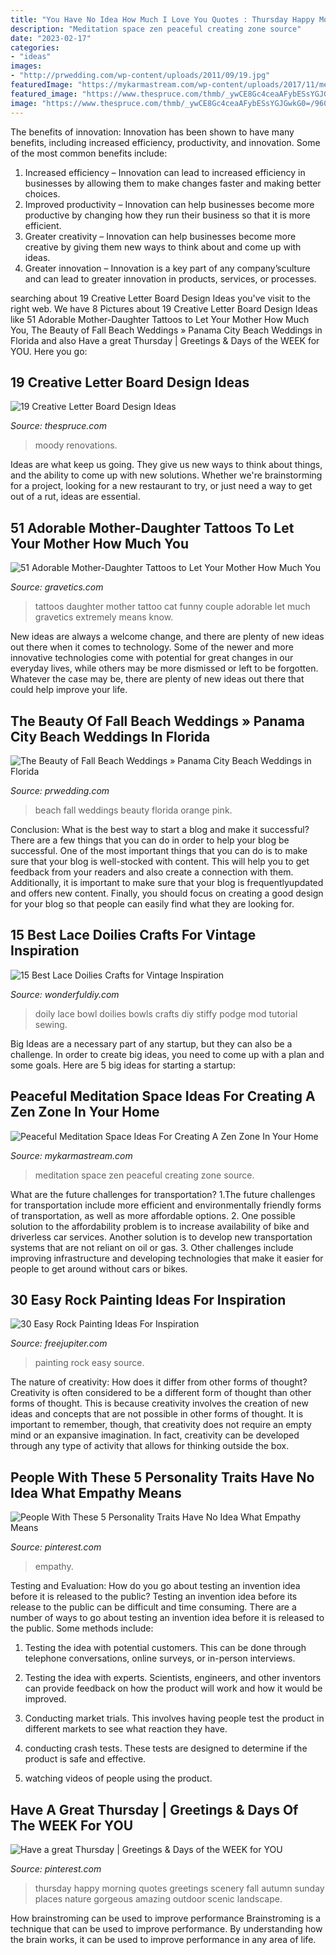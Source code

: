 ```yaml
---
title: "You Have No Idea How Much I Love You Quotes : Thursday Happy Morning Quotes Greetings Scenery Fall Autumn Sunday Places Nature Gorgeous Amazing Outdoor Scenic Landscape"
description: "Meditation space zen peaceful creating zone source"
date: "2023-02-17"
categories:
- "ideas"
images:
- "http://prwedding.com/wp-content/uploads/2011/09/19.jpg"
featuredImage: "https://mykarmastream.com/wp-content/uploads/2017/11/meditation-space-.jpg"
featured_image: "https://www.thespruce.com/thmb/_ywCE8Gc4ceaAFybESsYGJGwkG0=/960x0/filters:no_upscale():max_bytes(150000):strip_icc()/letter-board-tips-tricks-1-of-1-5b048d033de4230039a07ea0.jpg"
image: "https://www.thespruce.com/thmb/_ywCE8Gc4ceaAFybESsYGJGwkG0=/960x0/filters:no_upscale():max_bytes(150000):strip_icc()/letter-board-tips-tricks-1-of-1-5b048d033de4230039a07ea0.jpg"
---
```



The benefits of innovation:
Innovation has been shown to have many benefits, including increased efficiency, productivity, and innovation. Some of the most common benefits include: 
1. Increased efficiency – Innovation can lead to increased efficiency in businesses by allowing them to make changes faster and making better choices. 
2. Improved productivity – Innovation can help businesses become more productive by changing how they run their business so that it is more efficient. 
3. Greater creativity – Innovation can help businesses become more creative by giving them new ways to think about and come up with ideas. 
4. Greater innovation – Innovation is a key part of any company’sculture and can lead to greater innovation in products, services, or processes.

	

		
searching about 19 Creative Letter Board Design Ideas you've visit to the right web. We have 8 Pictures about 19 Creative Letter Board Design Ideas like 51 Adorable Mother-Daughter Tattoos to Let Your Mother How Much You, The Beauty of Fall Beach Weddings » Panama City Beach Weddings in Florida and also Have a great Thursday | Greetings &amp; Days of the WEEK for YOU. Here you go:
		
    
## 19 Creative Letter Board Design Ideas

<img loading=lazy src="https://www.thespruce.com/thmb/_ywCE8Gc4ceaAFybESsYGJGwkG0=/960x0/filters:no_upscale():max_bytes(150000):strip_icc()/letter-board-tips-tricks-1-of-1-5b048d033de4230039a07ea0.jpg" onerror="this.onerror=null;this.src='https://tse3.mm.bing.net/th?id=OIP.araBhjn9uO_Hf_ZgkuRErwHaLH&amp;pid=15.1';" alt="19 Creative Letter Board Design Ideas">

_Source: thespruce.com_

>moody renovations. 

	

Ideas are what keep us going. They give us new ways to think about things, and the ability to come up with new solutions. Whether we're brainstorming for a project, looking for a new restaurant to try, or just need a way to get out of a rut, ideas are essential.

    
## 51 Adorable Mother-Daughter Tattoos To Let Your Mother How Much You

<img loading=lazy src="https://www.gravetics.com/wp-content/uploads/2017/07/Funny-Cat-Couple-Tattoo-Idea.jpg" onerror="this.onerror=null;this.src='https://tse4.mm.bing.net/th?id=OIP.Nh4WQTKaVzt-jPQFaihNAwHaHa&amp;pid=15.1';" alt="51 Adorable Mother-Daughter Tattoos to Let Your Mother How Much You">

_Source: gravetics.com_

>tattoos daughter mother tattoo cat funny couple adorable let much gravetics extremely means know. 

	

New ideas are always a welcome change, and there are plenty of new ideas out there when it comes to technology. Some of the newer and more innovative technologies come with potential for great changes in our everyday lives, while others may be more dismissed or left to be forgotten. Whatever the case may be, there are plenty of new ideas out there that could help improve your life.

    
## The Beauty Of Fall Beach Weddings » Panama City Beach Weddings In Florida

<img loading=lazy src="http://prwedding.com/wp-content/uploads/2011/09/19.jpg" onerror="this.onerror=null;this.src='https://tse2.mm.bing.net/th?id=OIP.TNvuurmQl-zv2gZzNBpD-QHaKK&amp;pid=15.1';" alt="The Beauty of Fall Beach Weddings » Panama City Beach Weddings in Florida">

_Source: prwedding.com_

>beach fall weddings beauty florida orange pink. 

	

Conclusion: What is the best way to start a blog and make it successful?
There are a few things that you can do in order to help your blog be successful. One of the most important things that you can do is to make sure that your blog is well-stocked with content. This will help you to get feedback from your readers and also create a connection with them. Additionally, it is important to make sure that your blog is frequentlyupdated and offers new content. Finally, you should focus on creating a good design for your blog so that people can easily find what they are looking for.

    
## 15 Best Lace Doilies Crafts For Vintage Inspiration

<img loading=lazy src="https://cdn.wonderfuldiy.com/wp-content/uploads/2019/05/DIY-lace-doily-bowl.jpg" onerror="this.onerror=null;this.src='https://tse1.mm.bing.net/th?id=OIP.1QzoljKK7CvkAw6JxYClsgHaKX&amp;pid=15.1';" alt="15 Best Lace Doilies Crafts for Vintage Inspiration">

_Source: wonderfuldiy.com_

>doily lace bowl doilies bowls crafts diy stiffy podge mod tutorial sewing. 

	

Big Ideas are a necessary part of any startup, but they can also be a challenge. In order to create big ideas, you need to come up with a plan and some goals. Here are 5 big ideas for starting a startup: 

    
## Peaceful Meditation Space Ideas For Creating A Zen Zone In Your Home

<img loading=lazy src="https://mykarmastream.com/wp-content/uploads/2017/11/meditation-space-.jpg" onerror="this.onerror=null;this.src='https://tse3.mm.bing.net/th?id=OIP.2cCsr_Wb9MBbLN12NL3xywHaLH&amp;pid=15.1';" alt="Peaceful Meditation Space Ideas For Creating A Zen Zone In Your Home">

_Source: mykarmastream.com_

>meditation space zen peaceful creating zone source. 

	

What are the future challenges for transportation?
1.The future challenges for transportation include more efficient and environmentally friendly forms of transportation, as well as more affordable options. 
2. One possible solution to the affordability problem is to increase availability of bike and driverless car services. Another solution is to develop new transportation systems that are not reliant on oil or gas. 
3. Other challenges include improving infrastructure and developing technologies that make it easier for people to get around without cars or bikes.

    
## 30 Easy Rock Painting Ideas For Inspiration

<img loading=lazy src="http://www.freejupiter.com/wp-content/uploads/2017/03/Rock-Painting-Ideas-13.jpg" onerror="this.onerror=null;this.src='https://tse4.mm.bing.net/th?id=OIP.7QKUF-bJryt7DnPldfWAUQHaKQ&amp;pid=15.1';" alt="30 Easy Rock Painting Ideas For Inspiration">

_Source: freejupiter.com_

>painting rock easy source. 

	

The nature of creativity: How does it differ from other forms of thought?
Creativity is often considered to be a different form of thought than other forms of thought. This is because creativity involves the creation of new ideas and concepts that are not possible in other forms of thought. It is important to remember, though, that creativity does not require an empty mind or an expansive imagination. In fact, creativity can be developed through any type of activity that allows for thinking outside the box.

    
## People With These 5 Personality Traits Have No Idea What Empathy Means

<img loading=lazy src="https://i.pinimg.com/736x/8f/c0/8b/8fc08b158ec9d81e927d030e7276523f.jpg" onerror="this.onerror=null;this.src='https://tse1.mm.bing.net/th?id=OIP.BHwSqL-UDLOWq2XCjlu8ngHaLG&amp;pid=15.1';" alt="People With These 5 Personality Traits Have No Idea What Empathy Means">

_Source: pinterest.com_

>empathy. 

	

Testing and Evaluation: How do you go about testing an invention idea before it is released to the public?
Testing an invention idea before its release to the public can be difficult and time consuming. There are a number of ways to go about testing an invention idea before it is released to the public. Some methods include:
1) Testing the idea with potential customers. This can be done through telephone conversations, online surveys, or in-person interviews.

2) Testing the idea with experts. Scientists, engineers, and other inventors can provide feedback on how the product will work and how it would be improved.

3) Conducting market trials. This involves having people test the product in different markets to see what reaction they have.

4) conducting crash tests. These tests are designed to determine if the product is safe and effective.

5) watching videos of people using the product.

    
## Have A Great Thursday | Greetings &amp; Days Of The WEEK For YOU

<img loading=lazy src="https://s-media-cache-ak0.pinimg.com/736x/2a/c1/0e/2ac10e499e63c9746e86f1d1e8685d6a--thursday-quotes-happy-thursday.jpg" onerror="this.onerror=null;this.src='https://tse4.mm.bing.net/th?id=OIP.yOhVwryXmmodVaLQ-4fIrAAAAA&amp;pid=15.1';" alt="Have a great Thursday | Greetings &amp; Days of the WEEK for YOU">

_Source: pinterest.com_

>thursday happy morning quotes greetings scenery fall autumn sunday places nature gorgeous amazing outdoor scenic landscape. 

	

How brainstroming can be used to improve performance
Brainstroming is a technique that can be used to improve performance. By understanding how the brain works, it can be used to improve performance in any area of life.

